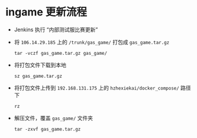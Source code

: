 # ingame 更新流程

* Jenkins 执行 “内部测试服比赛更新”

* 将 `106.14.29.185` 上的 `/trunk/gas_game/` 打包成 `gas_game.tar.gz`
    
    ```
    tar -vczf gas_game.tar.gz gas_game/
    ```

* 将打包文件下载到本地
    
    ```
    sz gas_game.tar.gz
    ```

* 将打包文件上传到 `192.168.131.175` 上的 `hzhexiekai/docker_compose/` 路径下

    ```
    rz
    ```

* 解压文件，覆盖 `gas_game/` 文件夹

    ```
    tar -zxvf gas_game.tar.gz
    ```